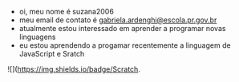 - oi, meu nome é suzana2006
- meu email de contato é gabriela.ardenghi@escola.pr.gov.br
- atualmente estou interessado em aprender a programar novas linguagens
- eu estou aprendendo a progamar recentemente a linguagem de JavaScript e Sratch
  
  
![](https://img.shields.io/badge/Scratch.
